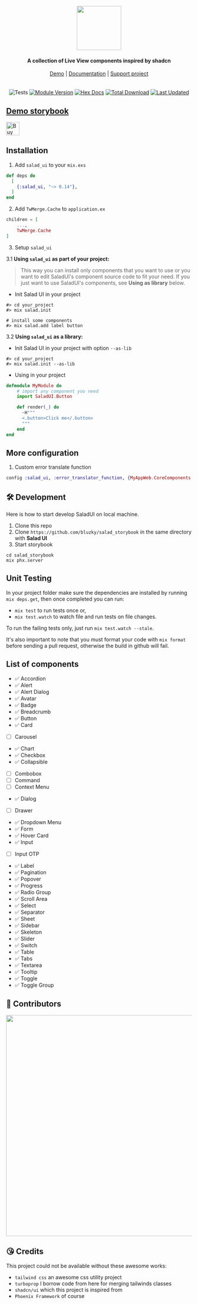 <p align="center">
    <a href="https://salad-storybook.fly.dev/" alt="SaladUI Logo">
    <img src="https://github.com/bluzky/salad_ui/blob/main/docs/images/SaladUI_logo.png?raw=true" height="120"/></a>
</p>
<h4 align="center">
    A collection of Live View components inspired by shadcn
</h4>

<div align="center">
    <a href="https://salad-storybook.fly.dev/">Demo</a> |
    <a href="https://hexdocs.pm/salad_ui/readme.html">Documentation</a> |
    <a href="https://ko-fi.com/bluzky">Support project</a>
</div>
<br></br>

<div align="center">
<img src="https://github.com/bluzky/salad_ui/actions/workflows/tests.yml/badge.svg" alt="Tests">
<a href="https://hex.pm/packages/salad_ui"><img src="https://img.shields.io/hexpm/v/salad_ui.svg" alt="Module Version"></a>
<a href="https://hexdocs.pm/salad_ui/"><img src="https://img.shields.io/badge/hex-docs-lightgreen.svg" alt="Hex Docs"></a>
<a href="https://hex.pm/packages/salad_ui"><img src="https://img.shields.io/hexpm/dt/salad_ui.svg" alt="Total Download"></a>
<a href="https://github.com/bluzky/salad_ui/commits/main"><img src="https://img.shields.io/github/last-commit/bluzky/salad_ui.svg" alt="Last Updated"></a>
</div>

## [Demo storybook](https://salad-storybook.fly.dev/)

<a href='https://ko-fi.com/F1F1CEZ91' target='_blank'><img height='36' style='border:0px;height:36px;' src='https://storage.ko-fi.com/cdn/kofi2.png?v=6' border='0' alt='Buy Me a Coffee at ko-fi.com' /></a>

## Installation

1. Add `salad_ui` to your `mix.exs`

```elixir
def deps do
  [
    {:salad_ui, "~> 0.14"},
  ]
end
```

2. Add `TwMerge.Cache` to `application.ex`

```elixir
children = [
    ...,
    TwMerge.Cache
]
```

3. Setup `salad_ui`

3.1 **Using `salad_ui` as part of your project:**

> This way you can install only components that you want to use or you want to edit SaladUI's component source code to fit your need.
> If you just want to use SaladUI's components, see **Using as library** below.

- Init Salad UI in your project

```
#> cd your_project
#> mix salad.init

# install some components
#> mix salad.add label button
```

3.2 **Using `salad_ui` as a library:**

- Init Salad UI in your project with option `--as-lib`

```
#> cd your_project
#> mix salad.init --as-lib
```

- Using in your project

```elixir
defmodule MyModule do
    # import any component you need
    import SaladUI.Button

    def render(_) do
      ~H"""
      <.button>Click me</.button>
      """
    end
end
```

## More configuration

1. Custom error translate function

```elixir
config :salad_ui, :error_translator_function, {MyAppWeb.CoreComponents, :translate_error}
```

## 🛠️ Development

Here is how to start develop SaladUI on local machine.

1. Clone this repo
2. Clone `https://github.com/bluzky/salad_storybook` in the same directory with **Salad UI**
3. Start storybook

```
cd salad_storybook
mix phx.server
```

## Unit Testing

In your project folder make sure the dependencies are installed by running `mix deps.get`, then once completed you can run:

- `mix test` to run tests once or,
- `mix test.watch` to watch file and run tests on file changes.

To run the failing tests only, just run `mix test.watch --stale`.

It's also important to note that you must format your code with `mix format` before sending a pull request, otherwise the build in github will fail.

## List of components

- ✅ Accordion
- ✅ Alert
- ✅ Alert Dialog
- ✅ Avatar
- ✅ Badge
- ✅ Breadcrumb
- ✅ Button
- ✅ Card
- [ ] Carousel
- ✅ Chart
- ✅ Checkbox
- ✅ Collapsible
- [ ] Combobox
- [ ] Command
- [ ] Context Menu
- ✅ Dialog
- [ ] Drawer
- ✅ Dropdown Menu
- ✅ Form
- ✅ Hover Card
- ✅ Input
- [ ] Input OTP
- ✅ Label
- ✅ Pagination
- ✅ Popover
- ✅ Progress
- ✅ Radio Group
- ✅ Scroll Area
- ✅ Select
- ✅ Separator
- ✅ Sheet
- ✅ Sidebar
- ✅ Skeleton
- ✅ Slider
- ✅ Switch
- ✅ Table
- ✅ Tabs
- ✅ Textarea
- ✅ Tooltip
- ✅ Toggle
- ✅ Toggle Group

## 🌟 Contributors

<p align="center">
    <a href="https://github.com/bluzky/salad_ui/graphs/contributors">
        <img src="https://contrib.rocks/image?repo=bluzky/salad_ui&max=300&columns=14" width="600"/></a>
</p>

## 😘 Credits

This project could not be available without these awesome works:

- `tailwind css` an awesome css utility project
- `turboprop` I borrow code from here for merging tailwinds classes
- `shadcn/ui` which this project is inspired from
- `Phoenix Framework` of course
